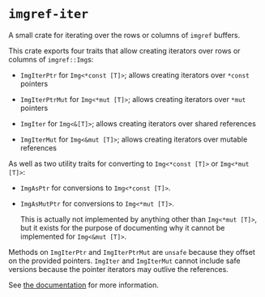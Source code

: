 # `imgref-iter`

A small crate for iterating over the rows or columns of `imgref` buffers.

This crate exports four traits that allow creating iterators over rows or
columns of `imgref::Img`s:

- `ImgIterPtr` for `Img<*const [T]>`; allows creating iterators over `*const`
  pointers

- `ImgIterPtrMut` for `Img<*mut [T]>`; allows creating iterators over `*mut`
  pointers

- `ImgIter` for `Img<&[T]>`; allows creating iterators over shared references

- `ImgIterMut` for `Img<&mut [T]>`; allows creating iterators over mutable
  references

As well as two utility traits for converting to `Img<*const [T]>` or
`Img<*mut [T]>`:

- `ImgAsPtr` for conversions to `Img<*const [T]>`.

- `ImgAsMutPtr` for conversions to `Img<*mut [T]>`.

  This is actually not implemented by anything other than `Img<*mut [T]>`, but
  it exists for the purpose of documenting why it cannot be implemented for
  `Img<&mut [T]>`.

Methods on `ImgIterPtr` and `ImgIterPtrMut` are `unsafe` because they offset on
the provided pointers. `ImgIter` and `ImgIterMut` cannot include safe versions
because the pointer iterators may outlive the references.

See [the documentation](https://docs.rs/imgref-iter) for more information.
